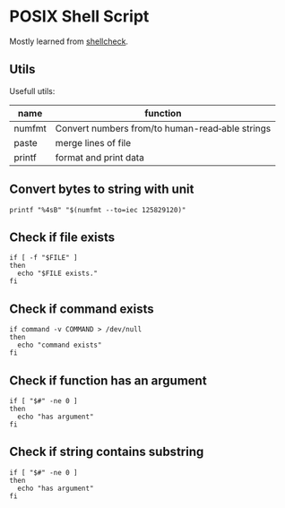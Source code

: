 # POSIX Shell Script

Mostly learned from [shellcheck](https://github.com/koalaman/shellcheck).

## Utils

Usefull utils:

| name   | function                                        |
| ------ | ----------------------------------------------- |
| numfmt | Convert numbers from/to human-read‐able strings |
| paste  | merge lines of file                             |
| printf | format and print data                           |

## Convert bytes to string with unit

```shell
printf "%4sB" "$(numfmt --to=iec 125829120)"
```

## Check if file exists

```shell
if [ -f "$FILE" ]
then
  echo "$FILE exists."
fi
```

## Check if command exists

```shell
if command -v COMMAND > /dev/null
then
  echo "command exists"
fi
```

## Check if function has an argument

```shell
if [ "$#" -ne 0 ]
then
  echo "has argument"
fi
```

## Check if string contains substring

```shell
if [ "$#" -ne 0 ]
then
  echo "has argument"
fi
```
